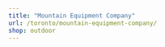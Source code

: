 ```yaml
---
title: "Mountain Equipment Company"
url: /toronto/mountain-equipment-company/
shop: outdoor
---
```

